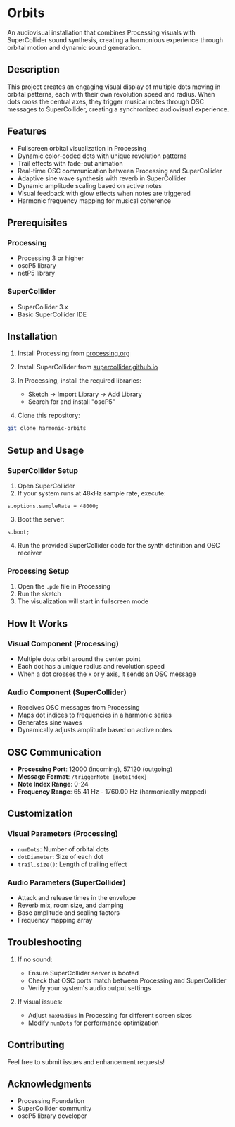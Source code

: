 # Orbits

An audiovisual installation that combines Processing visuals with SuperCollider sound synthesis, creating a harmonious experience through orbital motion and dynamic sound generation.

## Description

This project creates an engaging visual display of multiple dots moving in orbital patterns, each with their own revolution speed and radius. When dots cross the central axes, they trigger musical notes through OSC messages to SuperCollider, creating a synchronized audiovisual experience.

## Features

- Fullscreen orbital visualization in Processing
- Dynamic color-coded dots with unique revolution patterns
- Trail effects with fade-out animation
- Real-time OSC communication between Processing and SuperCollider
- Adaptive sine wave synthesis with reverb in SuperCollider
- Dynamic amplitude scaling based on active notes
- Visual feedback with glow effects when notes are triggered
- Harmonic frequency mapping for musical coherence

## Prerequisites

### Processing
- Processing 3 or higher
- oscP5 library
- netP5 library

### SuperCollider
- SuperCollider 3.x
- Basic SuperCollider IDE

## Installation

1. Install Processing from [processing.org](https://processing.org/download)
2. Install SuperCollider from [supercollider.github.io](https://supercollider.github.io/downloads)
3. In Processing, install the required libraries:
   - Sketch -> Import Library -> Add Library
   - Search for and install "oscP5"

4. Clone this repository:
```bash
git clone harmonic-orbits
```

## Setup and Usage

### SuperCollider Setup
1. Open SuperCollider
2. If your system runs at 48kHz sample rate, execute:
```supercollider
s.options.sampleRate = 48000;
```
3. Boot the server:
```supercollider
s.boot;
```
4. Run the provided SuperCollider code for the synth definition and OSC receiver

### Processing Setup
1. Open the `.pde` file in Processing
2. Run the sketch
3. The visualization will start in fullscreen mode

## How It Works

### Visual Component (Processing)
- Multiple dots orbit around the center point
- Each dot has a unique radius and revolution speed
- When a dot crosses the x or y axis, it sends an OSC message

### Audio Component (SuperCollider)
- Receives OSC messages from Processing
- Maps dot indices to frequencies in a harmonic series
- Generates sine waves
- Dynamically adjusts amplitude based on active notes

## OSC Communication

- **Processing Port**: 12000 (incoming), 57120 (outgoing)
- **Message Format**: `/triggerNote [noteIndex]`
- **Note Index Range**: 0-24
- **Frequency Range**: 65.41 Hz - 1760.00 Hz (harmonically mapped)

## Customization

### Visual Parameters (Processing)
- `numDots`: Number of orbital dots
- `dotDiameter`: Size of each dot
- `trail.size()`: Length of trailing effect

### Audio Parameters (SuperCollider)
- Attack and release times in the envelope
- Reverb mix, room size, and damping
- Base amplitude and scaling factors
- Frequency mapping array

## Troubleshooting

1. If no sound:
   - Ensure SuperCollider server is booted
   - Check that OSC ports match between Processing and SuperCollider
   - Verify your system's audio output settings

2. If visual issues:
   - Adjust `maxRadius` in Processing for different screen sizes
   - Modify `numDots` for performance optimization

## Contributing

Feel free to submit issues and enhancement requests!

## Acknowledgments

- Processing Foundation
- SuperCollider community
- oscP5 library developer
